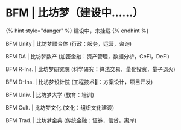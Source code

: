 # BFM \| 比坊梦（建设中……）



{% hint style="danger" %}
建设中，未挂载
{% endhint %}

BFM Unity \| 比坊梦联合体 \(行政：服务，运营，咨询\)

BFM DA \| 比坊梦数产 \(加密金融：资产管理，数据分析，CeFi，DeFi\)

BFM R-Ins. \| 比坊梦研究院 \(科学研究：算法交易，量化投资，量子退火\)

BFM D-Ins. \| 比坊梦设计院 \(工程技术：方案设计，项目开发\)

BFM Univ. \| 比坊梦大学 \(教育：培训\)

BFM Cult. \| 比坊梦文化 \(文化：组织文化建设\)

BFM Trad. \| 比坊梦金典 \(传统金融：证券，信贷，离岸\)


